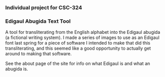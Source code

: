 ### Individual project for CSC-324

### Edigaul Abugida Text Tool
A tool for transliterating from the English alphabet into the Edigaul abugida (a fictional writing system). I made a series of images to use as an Edigaul font last spring for a piece of software I intended to make that did this transliterating, and this seemed like a good opportunity to actually get around to making that software.

See the about page of the site for info on what Edigaul is and what an abugida is.
